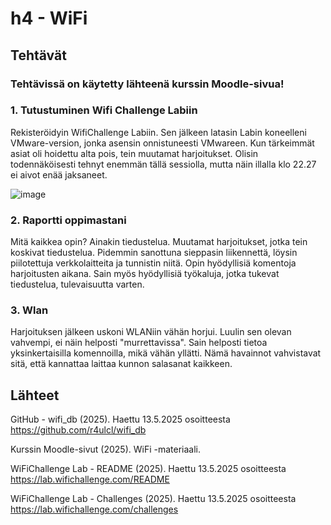 # h4 - WiFi



## Tehtävät

### Tehtävissä on käytetty lähteenä kurssin Moodle-sivua!


### 1. Tutustuminen Wifi Challenge Labiin
Rekisteröidyin WifiChallenge Labiin. Sen jälkeen latasin Labin koneelleni VMware-version, jonka asensin onnistuneesti VMwareen. Kun tärkeimmät asiat oli hoidettu alta pois, tein muutamat harjoitukset. Olisin todennäköisesti tehnyt enemmän tällä sessiolla, mutta näin illalla klo 22.27 ei aivot enää jaksaneet.

![image](https://github.com/user-attachments/assets/f37b92a0-22dd-45e1-8b4b-d098964df41e)



### 2. Raportti oppimastani
Mitä kaikkea opin? Ainakin tiedustelua. Muutamat harjoitukset, jotka tein koskivat tiedustelua. Pidemmin sanottuna sieppasin liikennettä, löysin piilotettuja verkkolaitteita ja tunnistin niitä. Opin hyödyllisiä komentoja harjoitusten aikana. Sain myös hyödyllisiä työkaluja, jotka tukevat tiedustelua, tulevaisuutta varten.


### 3. Wlan
Harjoituksen jälkeen uskoni WLANiin vähän horjui. Luulin sen olevan vahvempi, ei näin helposti "murrettavissa". Sain helposti tietoa yksinkertaisilla komennoilla, mikä vähän yllätti. Nämä havainnot vahvistavat sitä, että kannattaa laittaa kunnon salasanat kaikkeen.


## Lähteet

GitHub - wifi_db (2025). Haettu 13.5.2025 osoitteesta https://github.com/r4ulcl/wifi_db

Kurssin Moodle-sivut (2025). WiFi -materiaali.

WiFiChallenge Lab - README (2025). Haettu 13.5.2025 osoitteesta https://lab.wifichallenge.com/README

WiFiChallenge Lab - Challenges (2025). Haettu 13.5.2025 osoitteesta https://lab.wifichallenge.com/challenges
